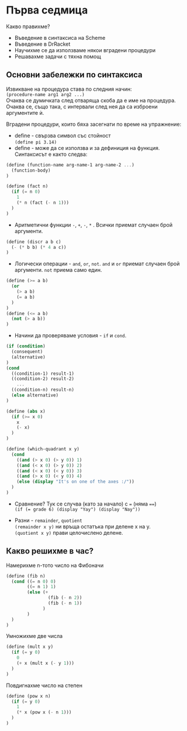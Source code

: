 # Първа седмица

Какво правихме?

* Въведение в синтаксиса на Scheme
* Въведение в DrRacket
* Научихме се да използваме някои вградени процедури
* Решавахме задачи с тяхна помощ

## Основни забележки по синтаксиса

Извикване на процедура става по следния начин:  
`(procedure-name arg1 arg2 ...)`  
Очаква се думичката след отваряща скоба да е име на процедура.
 Очаква се, също така, с интервали след нея да са изброени аргументите ѝ.

Вградени процедури, които бяха засегнати по време на упражнение:

* define - свързва символ със стойност  
`(define pi 3.14)`
* define - може да се използва и за дефиниция на функция. Синтаксисът е както следва:

```Scheme
(define (function-name arg-name-1 arg-name-2 ...)
  (function-body)
)
```
```Scheme
(define (fact n)
  (if (= n 0)
    1
    (* n (fact (- n 1)))
  )
)
```
* Аритметични функции `-`, `+`, `-`, `*` . Всички приемат случаен брой аргументи.

```Scheme
(define (discr a b c)
  (- (* b b) (* 4 a c))
)
```

* Логически операции - `and`, `or`, `not`. `and` и `or` приемат случаен брой аргументи. `not` приема само един.

```Scheme
(define (>= a b)
  (or
    (> a b)
    (= a b)
  )
)
(define (<= a b)
  (not (> a b))
)
```

* Начини да проверяваме условия - `if` и `cond`.

```Scheme
(if (condition)
  (consequent)
  (alternative)
)
(cond
  ((condition-1) result-1)
  ((condition-2) result-2)
    ...
  ((condition-n) result-n)
  (else alternative)
)
```

```Scheme
(define (abs x)
  (if (>= x 0)
    x
    (- x)
  )
)
```

```Scheme
(define (which-quadrant x y)
  (cond
    ((and (> x 0) (> y 0)) 1)
    ((and (< x 0) (> y 0)) 2)
    ((and (< x 0) (< y 0)) 3)
    ((and (> x 0) (< y 0)) 4)
    (else (display "It's on one of the axes :/"))
  )
)
```

* Сравнение? Тук се случва (като за начало) с `=` (няма `==`)  
`(if (= grade 6) (display "Yay") (display "Nay"))`

* Разни - `remainder`, `quotient`  
`(remainder x y)` ни връща остатъка при делене х на y.  
`(quotient x y)` прави целочислено делене.


## Какво решихме в час?

Намерихме n-тото число на Фибоначи
```Scheme
(define (fib n)
  (cond ((= n 0) 0)
        ((= n 1) 1)
        (else (+
                (fib (- n 2))
                (fib (- n 1))
              )
        )
  )
)
```

Умножихме две числа
```Scheme
(define (mult x y)
  (if (= y 0)
    0
    (+ x (mult x (- y 1)))
  )
)
```

Повдигнахме число на степен
```Scheme
(define (pow x n)
  (if (= y 0)
    1
    (* x (pow x (- n 1)))
  )
)
```
